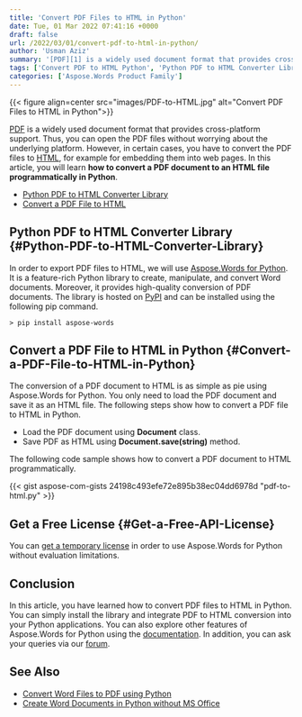 ```yaml
---
title: 'Convert PDF Files to HTML in Python'
date: Tue, 01 Mar 2022 07:41:16 +0000
draft: false
url: /2022/03/01/convert-pdf-to-html-in-python/
author: 'Usman Aziz'
summary: '[PDF][1] is a widely used document format that provides cross-platform support. Thus, you can open the PDF files without worrying about the underlying platform. However, in certain cases, you have to convert the PDF files to [HTML][2], for example for embedding them into web pages. In this article, you will learn **how to convert a PDF document to an HTML file programmatically in Python**.'
tags: ['Convert PDF to HTML Python', 'Python PDF to HTML Converter Library']
categories: ['Aspose.Words Product Family']
---
```




{{< figure align=center src="images/PDF-to-HTML.jpg" alt="Convert PDF Files to HTML in Python">}}


[PDF][3] is a widely used document format that provides cross-platform support. Thus, you can open the PDF files without worrying about the underlying platform. However, in certain cases, you have to convert the PDF files to [HTML][4], for example for embedding them into web pages. In this article, you will learn **how to convert a PDF document to an HTML file programmatically in Python**.

*   [Python PDF to HTML Converter Library][5]
*   [Convert a PDF File to HTML][6]

## Python PDF to HTML Converter Library {#Python-PDF-to-HTML-Converter-Library}

In order to export PDF files to HTML, we will use [Aspose.Words for Python][7]. It is a feature-rich Python library to create, manipulate, and convert Word documents. Moreover, it provides high-quality conversion of PDF documents. The library is hosted on [PyPI][8] and can be installed using the following pip command.

```
> pip install aspose-words
```

## Convert a PDF File to HTML in Python {#Convert-a-PDF-File-to-HTML-in-Python}

The conversion of a PDF document to HTML is as simple as pie using Aspose.Words for Python. You only need to load the PDF document and save it as an HTML file. The following steps show how to convert a PDF file to HTML in Python.

*   Load the PDF document using **Document** class.
*   Save PDF as HTML using **Document.save(string)** method.

The following code sample shows how to convert a PDF document to HTML programmatically.

{{< gist aspose-com-gists 24198c493efe72e895b38ec04dd6978d "pdf-to-html.py" >}}

## Get a Free License {#Get-a-Free-API-License}

You can [get a temporary license][9] in order to use Aspose.Words for Python without evaluation limitations.

## Conclusion

In this article, you have learned how to convert PDF files to HTML in Python. You can simply install the library and integrate PDF to HTML conversion into your Python applications. You can also explore other features of Aspose.Words for Python using the [documentation][10]. In addition, you can ask your queries via our [forum][11].

## See Also

*   [Convert Word Files to PDF using Python][12]
*   [Create Word Documents in Python without MS Office][13]




[1]: https://docs.fileformat.com/pdf/
[2]: https://docs.fileformat.com/web/html/
[3]: https://docs.fileformat.com/pdf/
[4]: https://docs.fileformat.com/web/html/
[5]: #Python-PDF-to-HTML-Converter-Library
[6]: #Convert-a-PDF-File-to-HTML-in-Python
[7]: https://products.aspose.com/words/python-net/
[8]: https://pypi.org/project/aspose-words/
[9]: https://purchase.aspose.com/temporary-license
[10]: https://docs.aspose.com/words/python-net/
[11]: https://forum.aspose.com/
[12]: https://blog.aspose.com/2021/10/27/convert-word-to-pdf-in-python/
[13]: https://blog.aspose.com/2021/10/28/create-word-documents-using-python/





